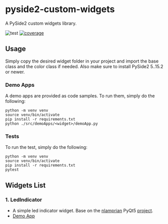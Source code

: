 # pyside2-custom-widgets
A PySide2 custom widgets library.

![test](https://github.com/Electronya/pyside2-custom-widgets/actions/workflows/test.yml/badge.svg)
[![coverage](https://codecov.io/gh/Electronya/pyside2-custom-widgets/branch/main/graph/badge.svg?token=WEAWM1E3HZ)](https://codecov.io/gh/Electronya/pyside2-custom-widgets)

## Usage
Simply copy the desired widget folder in your project and import the base class
and the color class if needed. Also make sure to install PySide2 5..15.2 or newer.

### Demo Apps
A demo apps are provided as code samples. To run them, simply do the following:
```
python -m venv venv
source venv/bin/activate
pip install -r requirements.txt
python ./src/demoApps/<widget>/demoApp.py
```

### Tests
To run the test, simply do the following:
```
python -m venv venv
source venv/bin/activate
pip install -r requirements.txt
pytest
```

## Widgets List
### 1. LedIndicator
- A simple led indicator widget. Base on the [nlamprian](https://github.com/nlamprian) PyQt5 [project](https://github.com/nlamprian/pyqt5-led-indicator-widget).
- [Demo App](src/demoApps/)

